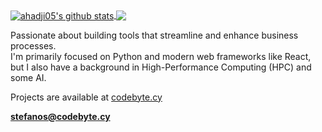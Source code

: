 
<a href="https://github.com/anuraghazra/github-readme-stats">
  <img align="center" src="https://github-readme-stats.vercel.app/api?username=bluemindset&count_private=false&show_icons=true" alt="ahadji05's github stats" />
</a>

<a href="https://github.com/anuraghazra/github-readme-stats">
  <!-- Change the `github-readme-stats.anuraghazra1.vercel.app` to `github-readme-stats.vercel.app`  -->
  <img align="center" src="https://github-readme-stats.vercel.app/api/top-langs/?username=bluemindset&layout=compact&langs_count=6" />
</a>

<!--
[![ahadji05's github stats](https://github-readme-stats.vercel.app/api?username=ahadji05&include_all_commits=true&show_icons=true)](https://github.com/ahadji05)


[![Top Langs](https://github-readme-stats.vercel.app/api/top-langs/?username=ahadji05&layout=compact&hide=TeX)](https://github.com/anuraghazra/github-readme-stats)
-->
<p>Passionate about building tools that streamline and enhance business processes.<br>
I'm primarily focused on Python and modern web frameworks like React, but I also have a background in High-Performance Computing (HPC) and some AI.</p>

Projects are available at [codebyte.cy](https://codebyte.cy)

**stefanos@codebyte.cy**
